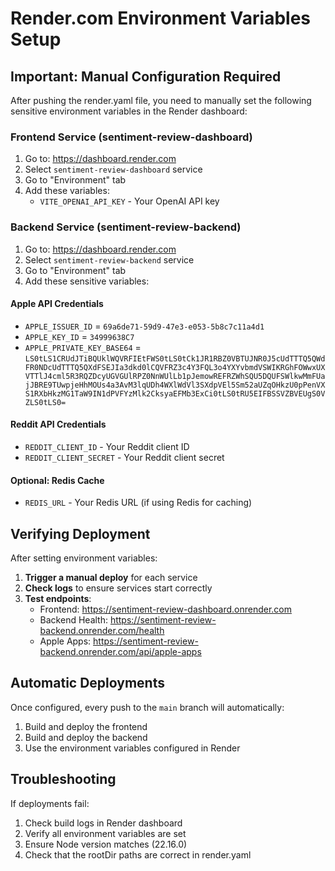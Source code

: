 # Render.com Environment Variables Setup

## Important: Manual Configuration Required

After pushing the render.yaml file, you need to manually set the following sensitive environment variables in the Render dashboard:

### Frontend Service (sentiment-review-dashboard)

1. Go to: https://dashboard.render.com
2. Select `sentiment-review-dashboard` service
3. Go to "Environment" tab
4. Add these variables:
   - `VITE_OPENAI_API_KEY` - Your OpenAI API key

### Backend Service (sentiment-review-backend)

1. Go to: https://dashboard.render.com
2. Select `sentiment-review-backend` service  
3. Go to "Environment" tab
4. Add these sensitive variables:

#### Apple API Credentials
- `APPLE_ISSUER_ID` = `69a6de71-59d9-47e3-e053-5b8c7c11a4d1`
- `APPLE_KEY_ID` = `34999638C7`
- `APPLE_PRIVATE_KEY_BASE64` = `LS0tLS1CRUdJTiBQUklWQVRFIEtFWS0tLS0tCk1JR1RBZ0VBTUJNR0J5cUdTTTQ5QWdFR0NDcUdTTTQ5QXdFSEJIa3dkd0lCQVFRZ3c4Y3FQL3o4YXYvbmdVSWIKRGhFOWwxUXVTTlJ4cml5R3RQZDcyUGVGUlRPZ0NnWUlLb1pJemowREFRZWhSQU5DQUFSWlkwMmFUajJBRE9TUwpjeHhMOUs4a3AvM3lqUDh4WXlWdVl3SXdpVEl5Sm52aUZqOHkzU0pPenVXS1RXbHkzMG1TaW9IN1dPVFYzMlk2CksyaEFMb3ExCi0tLS0tRU5EIFBSSVZBVEUgS0VZLS0tLS0=`

#### Reddit API Credentials
- `REDDIT_CLIENT_ID` - Your Reddit client ID
- `REDDIT_CLIENT_SECRET` - Your Reddit client secret

#### Optional: Redis Cache
- `REDIS_URL` - Your Redis URL (if using Redis for caching)

## Verifying Deployment

After setting environment variables:

1. **Trigger a manual deploy** for each service
2. **Check logs** to ensure services start correctly
3. **Test endpoints**:
   - Frontend: https://sentiment-review-dashboard.onrender.com
   - Backend Health: https://sentiment-review-backend.onrender.com/health
   - Apple Apps: https://sentiment-review-backend.onrender.com/api/apple-apps

## Automatic Deployments

Once configured, every push to the `main` branch will automatically:
1. Build and deploy the frontend
2. Build and deploy the backend
3. Use the environment variables configured in Render

## Troubleshooting

If deployments fail:
1. Check build logs in Render dashboard
2. Verify all environment variables are set
3. Ensure Node version matches (22.16.0)
4. Check that the rootDir paths are correct in render.yaml